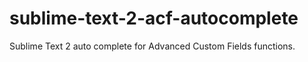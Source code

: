 sublime-text-2-acf-autocomplete
===============================

Sublime Text 2 auto complete for Advanced Custom Fields functions.
